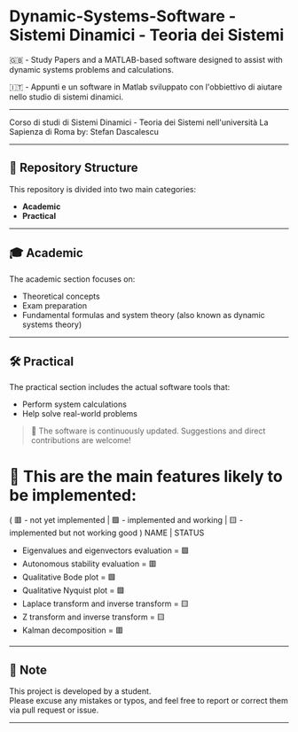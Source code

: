# Dynamic-Systems-Software - Sistemi Dinamici - Teoria dei Sistemi

🇬🇧 - Study Papers and a MATLAB-based software designed to assist with dynamic systems problems and calculations.

🇮🇹 - Appunti e un software in Matlab sviluppato con l'obbiettivo di aiutare nello studio di sistemi dinamici.

---

Corso di studi di Sistemi Dinamici - Teoria dei Sistemi nell'università La Sapienza di Roma
by: Stefan Dascalescu

---

## 📂 Repository Structure

This repository is divided into two main categories:

- **Academic**
- **Practical**

---

## 🎓 Academic

The academic section focuses on:

- Theoretical concepts  
- Exam preparation  
- Fundamental formulas and system theory (also known as dynamic systems theory)

---

## 🛠️ Practical

The practical section includes the actual software tools that:

- Perform system calculations  
- Help solve real-world problems  

> 🔄 The software is continuously updated. Suggestions and direct contributions are welcome!

# 📍 This are the main features likely to be implemented:
( 🟥 - not yet implemented | 🟩 - implemented and working | 🟨 - implemented but not working good )
NAME                                      | STATUS
- Eigenvalues and eigenvectors evaluation = 🟩
- Autonomous stability evaluation         = 🟥
- Qualitative Bode plot                   = 🟩
- Qualitative Nyquist plot                = 🟩
- Laplace transform and inverse transform = 🟨
- Z transform and inverse transform       = 🟨
- Kalman decomposition                    = 🟥

---

## 📌 Note

This project is developed by a student.  
Please excuse any mistakes or typos, and feel free to report or correct them via pull request or issue.

---
